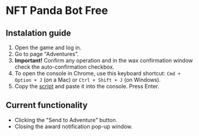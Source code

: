 # NFT Panda Bot Free

## Instalation guide

1. Open the game and log in.
2. Go to page "Adventures".
3. **Important!** Confirm any operation and in the wax confirmation window check the auto-confirmation checkbox.
4. To open the console in Chrome, use this keyboard shortcut: `Cmd + Option + J` (on a Mac) or `Ctrl + Shift + J` (on Windows).
5. Copy the [script](https://github.com/SmartBotBlack/nftpanda-bot/blob/master/index.js) and paste it into the console. Press Enter.

## Current functionality

- Clicking the "Send to Adventure" button.
- Closing the award notification pop-up window.
